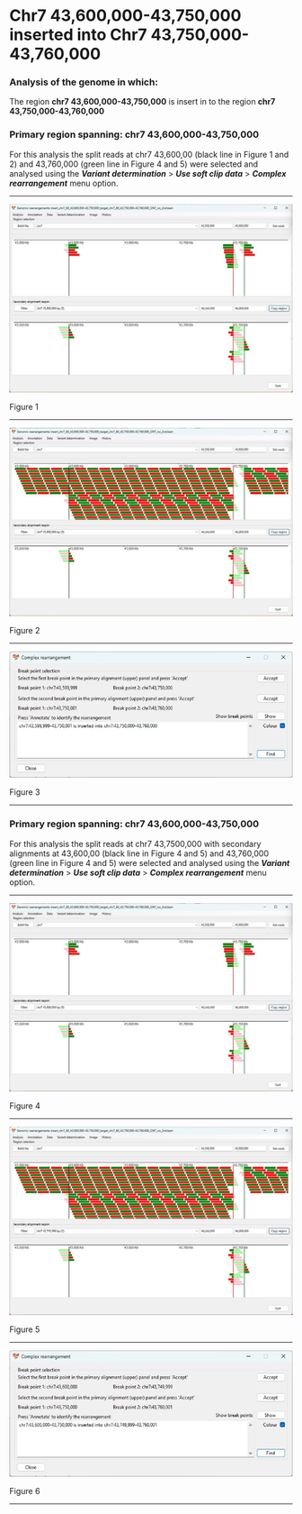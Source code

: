 # Chr7 43,600,000-43,750,000  inserted into Chr7 43,750,000-43,760,000

### Analysis of the genome in which: 

The region **chr7 43,600,000-43,750,000** is insert in to the region **chr7 43,750,000-43,760,000**

### Primary region spanning: chr7 43,600,000-43,750,000 

For this analysis the split reads at chr7 43,600,00 (black line in Figure 1 and 2) and 43,760,000 (green line in Figure 4 and 5) were selected and analysed using the ___Variant determination___ > ___Use soft clip data___ > ___Complex rearrangement___ menu option.<hr />

![image](images/insert_chr7_60_43,600,000-43,750,000_target_chr7_60_43,750,000-43,760,000_ONT_no_2nd_1.jpg)

Figure 1

<hr />

![image](images/insert_chr7_60_43,600,000-43,750,000_target_chr7_60_43,750,000-43,760,000_ONT_no_2nd_1_all.jpg)

Figure 2

<hr />

![image](images/insert_chr7_60_43,600,000-43,750,000_target_chr7_60_43,750,000-43,760,000_ONT_no_2nd_1_results.jpg)

Figure 3

<hr />

### Primary region spanning: chr7 43,600,000-43,750,000 

For this analysis the split reads at chr7 43,7500,000 with secondary alignments at 43,600,00 (black line in Figure 4 and 5) and 43,760,000 (green line in Figure 4 and 5) were selected and analysed using the ___Variant determination___ > ___Use soft clip data___ > ___Complex rearrangement___ menu option.<hr />

![image](images/insert_chr7_60_43,600,000-43,750,000_target_chr7_60_43,750,000-43,760,000_ONT_no_2nd_2.jpg)

Figure 4

<hr />

![image](images/insert_chr7_60_43,600,000-43,750,000_target_chr7_60_43,750,000-43,760,000_ONT_no_2nd_2_all.jpg)

Figure 5

<hr />

![image](images/insert_chr7_60_43,600,000-43,750,000_target_chr7_60_43,750,000-43,760,000_ONT_no_2nd_2_results.jpg)

Figure 6

<hr />

